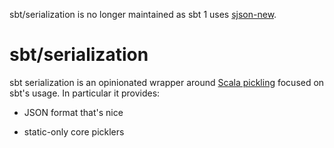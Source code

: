 sbt/serialization is no longer maintained as sbt 1 uses [sjson-new](https://github.com/eed3si9n/sjson-new).

sbt/serialization
=================

sbt serialization is an opinionated wrapper around [Scala pickling][pickling] focused on sbt's usage.
In particular it provides:

- JSON format that's nice
- static-only core picklers

  [pickling]: https://github.com/scala/pickling

